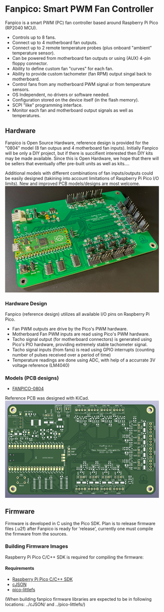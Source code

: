 # Fanpico: Smart PWM Fan Controller

Fanpico is a smart PWM (PC) fan controller based around Raspberry Pi Pico (RP2040 MCU).
* Controls up to 8 fans. 
* Connect up to 4 motherboard fan outputs.
* Connect up to 2 remote temperature probes (plus onboard "ambient" temperature sensor).
* Can be powered from motherboard fan outputs or using (AUX) 4-pin floppy connector.
* Ability to define custom fan "curves" for each fan.
* Ability to provide custom tachometer (fan RPM) output singal back to motherboard.
* Control fans from any motherboard PWM signal or from temperature sensors.
* OS Independent, no drivers or software needed.
* Configuration stored on the device itself (in the flash memory).
* SCPI "like" programming interface.
* Monitor each fan and motherboard output signals as well as temperatures.

## Hardware
Fanpico is Open Source Hardware, reference design is provided for the "0804" model (8 fan outpus and 4 motherboard fan inputs). 
Initially Fanpico will be only a DIY project, but if there is succifient interested then DIY kits may be made available. Since this is Open Hardware, we hope that there will be sellers that eventually offer pre-built units as well as kits....

Additional models with different combinations of fan inputs/outputs could be easily designed (takining into account limitations of Raspberry Pi Pico I/O limits). New and improved PCB models/designs are most welcome.
![Fanpico Prototype PCB](images/fanpico-prototype.jpg)

### Hardware Design
Fanpico (reference design) utilizes all available I/O pins on Raspberry Pi Pico.
* Fan PWM outputs are drive by the Pico's PWM hardware.
* Motherboard Fan PWM inputs are read using Pico's PWM hardware.
* Tacho signal output (for motherboard connectors) is generated using Pico's PIO hardware, providing extremely stable tachometer signal.
* Tacho signal inputs (from fans) is read using GPIO interrupts (counting number of pulses received over a period of time)
* Temperature readings are done using ADC, with help of a accurrate 3V voltage reference (LM4040)

### Models (PCB designs)
* [FANPICO-0804](boards/0804/)

Reference PCB was designed with KiCad.
![FANPICO-0804 PCB](images/fanpico-0804.png)

## Firmware
Firmware is developed in C using the Pico SDK.
Plan is to release firmware files (.u2f) after Fanpico is ready for 'release', currently one must compile the firmware from the sources.

### Building Firmware Images

Raspberry Pi Pico C/C++ SDK is required for compiling the firmware: 

#### Requirements
* [Raspberry Pi Pico C/C++ SDK](https://www.raspberrypi.com/documentation/microcontrollers/c_sdk.html)
* [cJSON](https://github.com/DaveGamble/cJSON)
* [pico-littlefs](https://github.com/lurk101/pico-littlefs)

(When building fanpico firmware libraries are expected to be in following locations: ../cJSON/ and ../pico-littlefs/)






